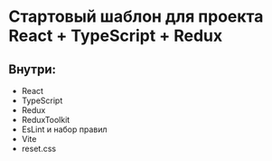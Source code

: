 # Стартовый шаблон для проекта React + TypeScript + Redux

## Внутри:
* React
* TypeScript
* Redux
* ReduxToolkit
* EsLint и набор правил
* Vite
* reset.css
